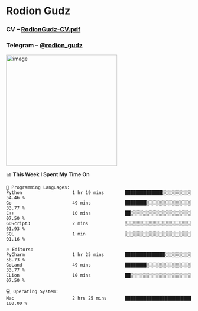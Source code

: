 # Rodion Gudz

### CV – [RodionGudz-CV.pdf](https://github.com/rodion-gudz/rodion-gudz/files/12832647/RodionGudz-CV.pdf)
### Telegram – [@rodion_gudz](https://t.me/rodion_gudz)


<img width="300" alt="image" src="https://github.com/rodion-gudz/rodion-gudz/assets/67208948/ca1bebe0-6f31-4741-a633-2bb06e532e30">


<!--START_SECTION:waka-->
📊 **This Week I Spent My Time On** 

```text
💬 Programming Languages: 
Python                   1 hr 19 mins        ██████████████░░░░░░░░░░░   54.46 % 
Go                       49 mins             ████████░░░░░░░░░░░░░░░░░   33.77 % 
C++                      10 mins             ██░░░░░░░░░░░░░░░░░░░░░░░   07.50 % 
GDScript3                2 mins              ░░░░░░░░░░░░░░░░░░░░░░░░░   01.93 % 
SQL                      1 min               ░░░░░░░░░░░░░░░░░░░░░░░░░   01.16 % 

🔥 Editors: 
PyCharm                  1 hr 25 mins        ███████████████░░░░░░░░░░   58.73 % 
GoLand                   49 mins             ████████░░░░░░░░░░░░░░░░░   33.77 % 
CLion                    10 mins             ██░░░░░░░░░░░░░░░░░░░░░░░   07.50 % 

💻 Operating System: 
Mac                      2 hrs 25 mins       █████████████████████████   100.00 % 
```


<!--END_SECTION:waka-->
